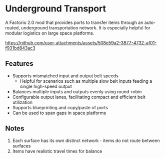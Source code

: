 # Underground Transport
A Factorio 2.0 mod that provides ports to transfer items through an auto-routed, underground transportation network. It is especially helpful for modular logistics on large space platforms.

https://github.com/user-attachments/assets/508e59a2-3877-4732-af01-f931bd843ac3



## Features
- Supports mismatched input and output belt speeds
  - Helpful for scenarios such as multiple slow belt inputs feeding a single high-speed output
- Balances multiple inputs and outputs evenly using round-robin
- Configurable output lanes, facilitating compact and efficient belt utilization
- Supports blueprinting and copy/paste of ports
- Can be used to span gaps in space platforms

## Notes
1. Each surface has its own distinct network - items do not route between surfaces
1. Items have realistic travel times for balance

